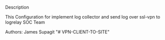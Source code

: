 Description

This Configuration for implement log collector and send log over ssl-vpn to logrelay SOC Team

Authors: James Supagit
"# VPN-CLIENT-TO-SITE" 
